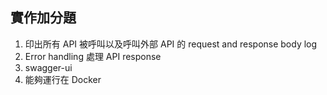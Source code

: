 ## 實作加分題  
1. 印出所有 API 被呼叫以及呼叫外部 API 的 request and response body log  
2. Error handling 處理 API response  
3. swagger-ui  
4. 能夠運行在 Docker  
